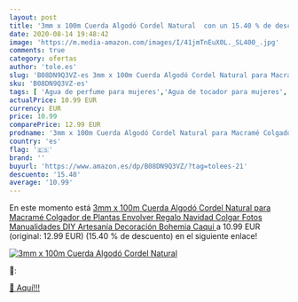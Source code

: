 ```yaml
---
layout: post
title: '3mm x 100m Cuerda Algodó Cordel Natural  con un 15.40 % de descuento'
date: 2020-08-14 19:48:42
image: 'https://m.media-amazon.com/images/I/41jmTnEuX0L._SL400_.jpg'
comments: true
category: ofertas
author: 'tole.es'
slug: 'B08DN9Q3VZ-es 3mm x 100m Cuerda Algodó Cordel Natural para Macramé...'
sku: 'B08DN9Q3VZ-es'
tags: [ 'Agua de perfume para mujeres','Agua de tocador para mujeres','Almacenaje de adornos festivos','Almacenamiento y organización','Belleza','Fragancias para mujeres','Hogar y cocina','Instrumentos de percusión para niños','Instrumentos musicales para niños','Juguetes','Juguetes electrónicos','Juguetes y juegos','Perfumes y fragancias','Productos para el cuidado de la piel','Sets y juegos para el cuidado de la piel','Videojuegos para niños','navidad', ]
actualPrice: 10.99 EUR
currency: EUR
price: 10.99
comparePrice: 12.99 EUR
prodname: '3mm x 100m Cuerda Algodó Cordel Natural para Macramé Colgador de Plantas  Envolver Regalo Navidad  Colgar Fotos  Manualidades  DIY Artesanía  Decoración Bohemia  Caqui '
country: 'es'
flag: '🇪🇸'
brand: ''
buyurl: 'https://www.amazon.es/dp/B08DN9Q3VZ/?tag=tolees-21'
descuento: '15.40'
average: '10.99'
---
```


En este momento está [3mm x 100m Cuerda Algodó Cordel Natural para Macramé Colgador de Plantas  Envolver Regalo Navidad  Colgar Fotos  Manualidades  DIY Artesanía  Decoración Bohemia  Caqui ](https://www.amazon.es/dp/B08DN9Q3VZ/?tag=tolees-21) a 10.99 EUR (original: 12.99 EUR) (15.40 %  de descuento) en el siguiente enlace!

[![3mm x 100m Cuerda Algodó Cordel Natural ](https://m.media-amazon.com/images/I/41jmTnEuX0L._SL400_.jpg)](https://www.amazon.es/dp/B08DN9Q3VZ/?tag=tolees-21)

🔎:


[🛒 Aquí!!!](https://www.amazon.es/dp/B08DN9Q3VZ/?tag=tolees-21)
